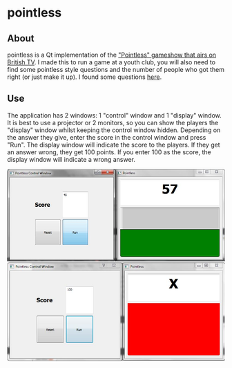 # pointless

## About

pointless is a Qt implementation of the ["Pointless" gameshow that airs on British TV](https://en.wikipedia.org/wiki/Pointless). I made this to run a game at a youth club, you will also need to find some pointless style questions and the number of people who got them right (or just make it up). I found some questions [here](http://pointlessarchive.blogspot.co.uk/).

## Use

The application has 2 windows: 1 "control" window and 1 "display" window. It is best to use a projector or 2 monitors, so you can show the players the "display" window whilst keeping the control window hidden. Depending on the answer they give, enter the score in the control window and press "Run". The display window will indicate the score to the players. If they get an answer wrong, they get 100 points. If you enter 100 as the score, the display window will indicate a wrong answer.

![Screenshot](/doc/screenshot_1.JPG?raw=true)
![Screenshot](/doc/screenshot_2.JPG?raw=true)
